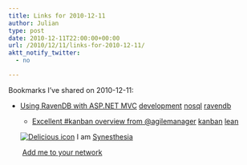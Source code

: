 ```yaml
---
title: Links for 2010-12-11
author: Julian
type: post
date: 2010-12-11T22:00:00+00:00
url: /2010/12/11/links-for-2010-12-11/
aktt_notify_twitter:
  - no

---
```

Bookmarks I&#8217;ve shared on 2010-12-11:

  * [Using RavenDB with ASP.NET MVC][1] 
    [development][2] [nosql][3] [ravendb][4] </li> 
    
      * [Excellent #kanban overview from @agilemanager][5] 
        [kanban][6] [lean][7] </li> </ul> 
        
        <p class="deliciouslink">
          <a href="https://del.icio.us/synesthesia" title="See all my bookmarks on del.icio.us"><img src="https://www.synesthesia.co.uk/images/deliciousicon.jpg" alt="Delicious icon" /></a>&nbsp;I am <a href="https://del.icio.us/synesthesia" title="See all my bookmarks on del.icio.us">Synesthesia</a>
        </p>
        
        <p class="deliciouslink">
          <a href="https://del.icio.us/network?add=synesthesia" title="Add me to your del.icio.us network"><img src="https://www.synesthesia.co.uk/images/add.gif" alt="" /></a>&nbsp;<a href="https://del.icio.us/network?add=synesthesia" title="Add me to your del.icio.us network">Add me to your network</a>
        </p>

 [1]: https://www.codecapers.com/post/Using-RavenDB-with-ASPNET-MVC.aspx
 [2]: https://delicious.com/synesthesia/development
 [3]: https://delicious.com/synesthesia/nosql
 [4]: https://delicious.com/synesthesia/ravendb
 [5]: https://agilemanagement.net/index.php/Blog/the_principles_of_the_kanban_method/?utm_source=twitterfeed
 [6]: https://delicious.com/synesthesia/kanban
 [7]: https://delicious.com/synesthesia/lean